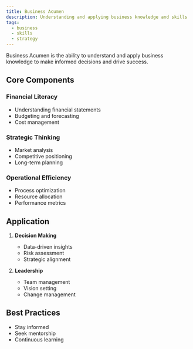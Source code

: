```yaml
---
title: Business Acumen
description: Understanding and applying business knowledge and skills
tags:
  - business
  - skills
  - strategy
---
```


Business Acumen is the ability to understand and apply business knowledge to make informed decisions and drive success.

## Core Components

### Financial Literacy
- Understanding financial statements
- Budgeting and forecasting
- Cost management

### Strategic Thinking
- Market analysis
- Competitive positioning
- Long-term planning

### Operational Efficiency
- Process optimization
- Resource allocation
- Performance metrics

## Application

1. **Decision Making**
   - Data-driven insights
   - Risk assessment
   - Strategic alignment

2. **Leadership**
   - Team management
   - Vision setting
   - Change management

## Best Practices
- Stay informed
- Seek mentorship
- Continuous learning
